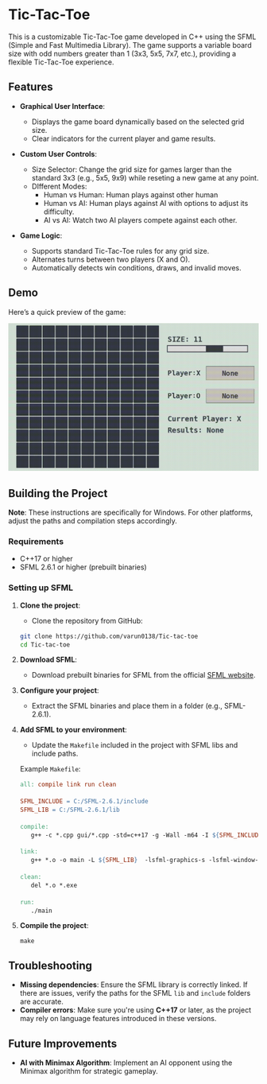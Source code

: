 # Tic-Tac-Toe

This is a customizable Tic-Tac-Toe game developed in C++ using the SFML (Simple and Fast Multimedia Library). The game supports a variable board size with odd numbers greater than 1 (3x3, 5x5, 7x7, etc.), providing a flexible Tic-Tac-Toe experience.

## Features
- **Graphical User Interface**: 
    - Displays the game board dynamically based on the selected grid size.
    - Clear indicators for the current player and game results.

- **Custom User Controls**:
    - Size Selector: Change the grid size for games larger than the standard 3x3 (e.g., 5x5, 9x9) while reseting a new game at any point.
    - DIfferent Modes:
      - Human vs Human: Human plays against other human
      - Human vs AI: Human plays against AI with options to adjust its difficulty.
      - AI vs AI: Watch two AI players compete against each other.

- **Game Logic**:
    - Supports standard Tic-Tac-Toe rules for any grid size.
    - Alternates turns between two players (X and O).
    - Automatically detects win conditions, draws, and invalid moves.

## Demo

Here’s a quick preview of the game:

![Visualization](gifs/demo4.gif)


## Building the Project
**Note**: These instructions are specifically for Windows. For other platforms, adjust the paths and compilation steps accordingly.

### Requirements

- C++17 or higher
- SFML 2.6.1 or higher (prebuilt binaries)

### Setting up SFML
1. **Clone the project**:
   - Clone the repository from GitHub:
   ```bash
   git clone https://github.com/varun0138/Tic-tac-toe
   cd Tic-tac-toe
   ```

2. **Download SFML**: 
   - Download prebuilt binaries for SFML from the official [SFML website](https://www.sfml-dev.org/index.php).
   
3. **Configure your project**:
   - Extract the SFML binaries and place them in a folder (e.g., SFML-2.6.1).
   
4. **Add SFML to your environment**:
   - Update the `Makefile` included in the project with SFML libs and include paths.
   
   Example `Makefile`:
   ```makefile
   all: compile link run clean

   SFML_INCLUDE = C:/SFML-2.6.1/include
   SFML_LIB = C:/SFML-2.6.1/lib

   compile:
      g++ -c *.cpp gui/*.cpp -std=c++17 -g -Wall -m64 -I ${SFML_INCLUDE} -DSFML_STATIC

   link:
      g++ *.o -o main -L ${SFML_LIB}  -lsfml-graphics-s -lsfml-window-s -lsfml-system-s -lopengl32 -lfreetype -lwinmm -lgdi32 

   clean:
      del *.o *.exe
      
   run:
      ./main
5. **Compile the project**:
   ```
   make
## Troubleshooting

- **Missing dependencies**: Ensure the SFML library is correctly linked. If there are issues, verify the paths for the SFML `lib` and `include` folders are accurate.
- **Compiler errors**: Make sure you're using **C++17** or later, as the project may rely on language features introduced in these versions.

## Future Improvements
- **AI with Minimax Algorithm**: Implement an AI opponent using the Minimax algorithm for strategic gameplay.